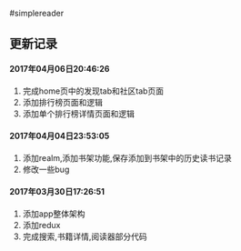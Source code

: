 #simplereader

## 更新记录

#### 2017年04月06日20:46:26

1. 完成home页中的发现tab和社区tab页面
2. 添加排行榜页面和逻辑
3. 添加单个排行榜详情页面和逻辑

#### 2017年04月04日23:53:05

1. 添加realm,添加书架功能,保存添加到书架中的历史读书记录
2. 修改一些bug

#### 2017年03月30日17:26:51

1. 添加app整体架构
2. 添加redux
3. 完成搜索,书籍详情,阅读器部分代码